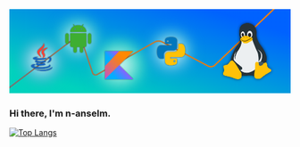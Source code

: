 <img src="https://github.com/n-anselm/n-anselm/blob/main/res/GitHub%20Profile%20Header.png" title="Profile header" />

### Hi there, I'm n-anselm.

[![Top Langs](https://github-readme-stats.vercel.app/api/top-langs/?username=n-anselm&langs_count=5)](https://github.com/anuraghazra/github-readme-stats)

<!--
<tr>
   <td>You are visitor</td>
   <td><img src="https://profile-counter.glitch.me/n-anselm/count.svg" alt="" /></td>
</tr>
-->

<!--
<p align="center"> 
  Visitor count<br>
  <img src="https://profile-counter.glitch.me/n-anselm/count.svg" />
</p>
-->

<!--
Here are some ideas to get you started:

- 🔭 I’m currently working on ...
- 🌱 I’m currently learning ...
- 👯 I’m looking to collaborate on ...
- 🤔 I’m looking for help with ...
- 💬 Ask me about ...
- 📫 How to reach me: ...
- 😄 Pronouns: ...
- ⚡ Fun fact: ...
-->
